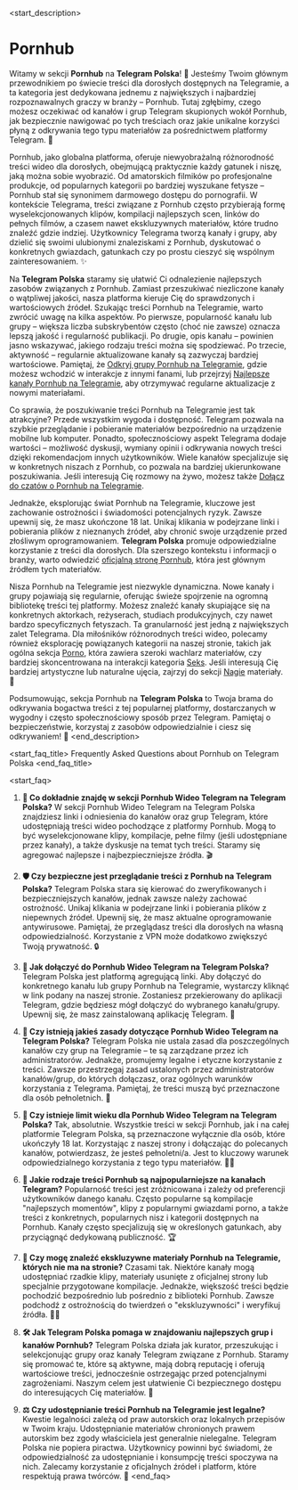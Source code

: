 <start_description>
# Pornhub

Witamy w sekcji **Pornhub** na **Telegram Polska**! 🔞 Jesteśmy Twoim głównym przewodnikiem po świecie treści dla dorosłych dostępnych na Telegramie, a ta kategoria jest dedykowana jednemu z największych i najbardziej rozpoznawalnych graczy w branży – Pornhub. Tutaj zgłębimy, czego możesz oczekiwać od kanałów i grup Telegram skupionych wokół Pornhub, jak bezpiecznie nawigować po tych treściach oraz jakie unikalne korzyści płyną z odkrywania tego typu materiałów za pośrednictwem platformy Telegram. 🚀

Pornhub, jako globalna platforma, oferuje niewyobrażalną różnorodność treści wideo dla dorosłych, obejmującą praktycznie każdy gatunek i niszę, jaką można sobie wyobrazić. Od amatorskich filmików po profesjonalne produkcje, od popularnych kategorii po bardziej wyszukane fetysze – Pornhub stał się synonimem darmowego dostępu do pornografii. W kontekście Telegrama, treści związane z Pornhub często przybierają formę wyselekcjonowanych klipów, kompilacji najlepszych scen, linków do pełnych filmów, a czasem nawet ekskluzywnych materiałów, które trudno znaleźć gdzie indziej. Użytkownicy Telegrama tworzą kanały i grupy, aby dzielić się swoimi ulubionymi znaleziskami z Pornhub, dyskutować o konkretnych gwiazdach, gatunkach czy po prostu cieszyć się wspólnym zainteresowaniem. ✨

Na **Telegram Polska** staramy się ułatwić Ci odnalezienie najlepszych zasobów związanych z Pornhub. Zamiast przeszukiwać niezliczone kanały o wątpliwej jakości, nasza platforma kieruje Cię do sprawdzonych i wartościowych źródeł. Szukając treści Pornhub na Telegramie, warto zwrócić uwagę na kilka aspektów. Po pierwsze, popularność kanału lub grupy – większa liczba subskrybentów często (choć nie zawsze) oznacza lepszą jakość i regularność publikacji. Po drugie, opis kanału – powinien jasno wskazywać, jakiego rodzaju treści można się spodziewać. Po trzecie, aktywność – regularnie aktualizowane kanały są zazwyczaj bardziej wartościowe. Pamiętaj, że [Odkryj grupy Pornhub na Telegramie](/grupy/pornhub), gdzie możesz wchodzić w interakcje z innymi fanami, lub przejrzyj [Najlepsze kanały Pornhub na Telegramie](/kanaly/pornhub), aby otrzymywać regularne aktualizacje z nowymi materiałami.

Co sprawia, że poszukiwanie treści Pornhub na Telegramie jest tak atrakcyjne? Przede wszystkim wygoda i dostępność. Telegram pozwala na szybkie przeglądanie i pobieranie materiałów bezpośrednio na urządzenie mobilne lub komputer. Ponadto, społecznościowy aspekt Telegrama dodaje wartości – możliwość dyskusji, wymiany opinii i odkrywania nowych treści dzięki rekomendacjom innych użytkowników. Wiele kanałów specjalizuje się w konkretnych niszach z Pornhub, co pozwala na bardziej ukierunkowane poszukiwania. Jeśli interesują Cię rozmowy na żywo, możesz także [Dołącz do czatów o Pornhub na Telegramie](/czat/pornhub).

Jednakże, eksplorując świat Pornhub na Telegramie, kluczowe jest zachowanie ostrożności i świadomości potencjalnych ryzyk. Zawsze upewnij się, że masz ukończone 18 lat. Unikaj klikania w podejrzane linki i pobierania plików z nieznanych źródeł, aby chronić swoje urządzenie przed złośliwym oprogramowaniem. **Telegram Polska** promuje odpowiedzialne korzystanie z treści dla dorosłych. Dla szerszego kontekstu i informacji o branży, warto odwiedzić [oficjalną stronę Pornhub](https://www.pornhub.com), która jest głównym źródłem tych materiałów.

Nisza Pornhub na Telegramie jest niezwykle dynamiczna. Nowe kanały i grupy pojawiają się regularnie, oferując świeże spojrzenie na ogromną bibliotekę treści tej platformy. Możesz znaleźć kanały skupiające się na konkretnych aktorkach, reżyserach, studiach produkcyjnych, czy nawet bardzo specyficznych fetyszach. Ta granularność jest jedną z największych zalet Telegrama. Dla miłośników różnorodnych treści wideo, polecamy również eksplorację powiązanych kategorii na naszej stronie, takich jak ogólna sekcja [Porno](/wideo/porno), która zawiera szeroki wachlarz materiałów, czy bardziej skoncentrowana na interakcji kategoria [Seks](/wideo/seks). Jeśli interesują Cię bardziej artystyczne lub naturalne ujęcia, zajrzyj do sekcji [Nagie](/wideo/nagie) materiały. 🍑

Podsumowując, sekcja Pornhub na **Telegram Polska** to Twoja brama do odkrywania bogactwa treści z tej popularnej platformy, dostarczanych w wygodny i często społecznościowy sposób przez Telegram. Pamiętaj o bezpieczeństwie, korzystaj z zasobów odpowiedzialnie i ciesz się odkrywaniem! 🧐
<end_description>

<start_faq_title>
Frequently Asked Questions about Pornhub on Telegram Polska
<end_faq_title>

<start_faq>
1. **🤔 Co dokładnie znajdę w sekcji Pornhub Wideo Telegram na Telegram Polska?**
W sekcji Pornhub Wideo Telegram na Telegram Polska znajdziesz linki i odniesienia do kanałów oraz grup Telegram, które udostępniają treści wideo pochodzące z platformy Pornhub. Mogą to być wyselekcjonowane klipy, kompilacje, pełne filmy (jeśli udostępniane przez kanały), a także dyskusje na temat tych treści. Staramy się agregować najlepsze i najbezpieczniejsze źródła. 🎬

2. **🛡️ Czy bezpieczne jest przeglądanie treści z Pornhub na Telegram Polska?**
Telegram Polska stara się kierować do zweryfikowanych i bezpieczniejszych kanałów, jednak zawsze należy zachować ostrożność. Unikaj klikania w podejrzane linki i pobierania plików z niepewnych źródeł. Upewnij się, że masz aktualne oprogramowanie antywirusowe. Pamiętaj, że przeglądasz treści dla dorosłych na własną odpowiedzialność. Korzystanie z VPN może dodatkowo zwiększyć Twoją prywatność. 🔒

3. **🔗 Jak dołączyć do Pornhub Wideo Telegram na Telegram Polska?**
Telegram Polska jest platformą agregującą linki. Aby dołączyć do konkretnego kanału lub grupy Pornhub na Telegramie, wystarczy kliknąć w link podany na naszej stronie. Zostaniesz przekierowany do aplikacji Telegram, gdzie będziesz mógł dołączyć do wybranego kanału/grupy. Upewnij się, że masz zainstalowaną aplikację Telegram. 📲

4. **📜 Czy istnieją jakieś zasady dotyczące Pornhub Wideo Telegram na Telegram Polska?**
Telegram Polska nie ustala zasad dla poszczególnych kanałów czy grup na Telegramie – te są zarządzane przez ich administratorów. Jednakże, promujemy legalne i etyczne korzystanie z treści. Zawsze przestrzegaj zasad ustalonych przez administratorów kanałów/grup, do których dołączasz, oraz ogólnych warunków korzystania z Telegrama. Pamiętaj, że treści muszą być przeznaczone dla osób pełnoletnich. 🔞

5. **🔞 Czy istnieje limit wieku dla Pornhub Wideo Telegram na Telegram Polska?**
Tak, absolutnie. Wszystkie treści w sekcji Pornhub, jak i na całej platformie Telegram Polska, są przeznaczone wyłącznie dla osób, które ukończyły 18 lat. Korzystając z naszej strony i dołączając do polecanych kanałów, potwierdzasz, że jesteś pełnoletni/a. Jest to kluczowy warunek odpowiedzialnego korzystania z tego typu materiałów. 🚫👶

6. **🌟 Jakie rodzaje treści Pornhub są najpopularniejsze na kanałach Telegram?**
Popularność treści jest zróżnicowana i zależy od preferencji użytkowników danego kanału. Często popularne są kompilacje "najlepszych momentów", klipy z popularnymi gwiazdami porno, a także treści z konkretnych, popularnych nisz i kategorii dostępnych na Pornhub. Kanały często specjalizują się w określonych gatunkach, aby przyciągnąć dedykowaną publiczność. 🏆

7. **🤫 Czy mogę znaleźć ekskluzywne materiały Pornhub na Telegramie, których nie ma na stronie?**
Czasami tak. Niektóre kanały mogą udostępniać rzadkie klipy, materiały usunięte z oficjalnej strony lub specjalnie przygotowane kompilacje. Jednakże, większość treści będzie pochodzić bezpośrednio lub pośrednio z biblioteki Pornhub. Zawsze podchodź z ostrożnością do twierdzeń o "ekskluzywności" i weryfikuj źródła. 🕵️‍♂️

8. **🛠️ Jak Telegram Polska pomaga w znajdowaniu najlepszych grup i kanałów Pornhub?**
Telegram Polska działa jak kurator, przeszukując i selekcjonując grupy oraz kanały Telegram związane z Pornhub. Staramy się promować te, które są aktywne, mają dobrą reputację i oferują wartościowe treści, jednocześnie ostrzegając przed potencjalnymi zagrożeniami. Naszym celem jest ułatwienie Ci bezpiecznego dostępu do interesujących Cię materiałów. 🧭

9. **⚖️ Czy udostępnianie treści Pornhub na Telegramie jest legalne?**
Kwestie legalności zależą od praw autorskich oraz lokalnych przepisów w Twoim kraju. Udostępnianie materiałów chronionych prawem autorskim bez zgody właściciela jest generalnie nielegalne. Telegram Polska nie popiera piractwa. Użytkownicy powinni być świadomi, że odpowiedzialność za udostępnianie i konsumpcję treści spoczywa na nich. Zalecamy korzystanie z oficjalnych źródeł i platform, które respektują prawa twórców. 📜
<end_faq>